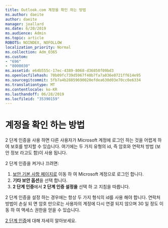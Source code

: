 ```yaml
---
title: Outlook.com 계정을 확인 하는 방법
ms.author: daeite
author: daeite
manager: joallard
ms.date: 6/20/2019
ms.audience: Admin
ms.topic: article
ROBOTS: NOINDEX, NOFOLLOW
localization_priority: Normal
ms.collection: Adm_O365
ms.custom:
- "696"
- "8000030"
ms.assetid: e64b555c-17ec-4389-8068-d36850f09bd3
ms.openlocfilehash: 70b09fc739d5967f40b7fa7a036e0721ff614e95
ms.sourcegitcommit: 5fb7a4b28859690020efdea630d03e70cc0e6334
ms.translationtype: MT
ms.contentlocale: ko-KR
ms.lasthandoff: 06/28/2019
ms.locfileid: "35390159"
---
```

# <a name="how-to-verify-your-account"></a>계정을 확인 하는 방법

2 단계 인증을 사용 하면 다른 사용자가 Microsoft 계정에 로그인 하는 것을 어렵게 하 여 보호를 방지할 수 있습니다. 여기에는 두 가지 유형의 id, 즉 암호와 연락처 방법 (보안 정보 라고도 함)이 사용 됩니다.
  
2 단계 인증을 켜거나 끄려면:
  
1. [보안 기본 사항 페이지로](https://go.microsoft.com/fwlink/?linkid=842325) 이동 하 여 Microsoft 계정으로 로그인 합니다.
2. **기타 보안 옵션**을 선택 합니다.
3. **2 단계 인증**에서 **2 단계 인증 설정을** 선택 하 고 지침을 따릅니다.

2 단계 인증을 설정 하는 경우에는 항상 두 가지 형식의 id를 사용 해야 합니다. 연락처 방법이 손실 되 면 암호 만으로는 사용자의 계정에 다시 연결 되지 않으며 30 일 정도 이동 하 여 액세스 권한을 얻을 수 있습니다.
  
[2 단계 인증](https://go.microsoft.com/fwlink/?linkid=872270)에 대해 자세히 알아보세요.
  